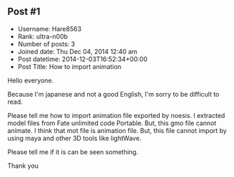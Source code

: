 ## Post #1
- Username: Hare8563
- Rank: ultra-n00b
- Number of posts: 3
- Joined date: Thu Dec 04, 2014 12:40 am
- Post datetime: 2014-12-03T16:52:34+00:00
- Post Title: How to import animation

Hello everyone. 

Because I'm japanese and not a good English, I'm sorry to be difficult to read. 

Please tell me how to import animation file exported by noesis. I extracted model files from Fate unlimited code Portable. But, this gmo file cannot animate. I think that mot file is animation file. But, this file cannot import by using maya and other 3D tools like lightWave.

Please tell me if it is can be seen something.

Thank you
